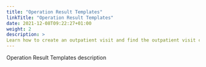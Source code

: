 ```yaml
---
title: "Operation Result Templates"
linkTitle: "Operation Result Templates"
date: 2021-12-08T09:22:27+01:00
weight: 2
description: >
Learn how to create an outpatient visit and find the outpatient visit created previously
---
```


Operation Result Templates description
